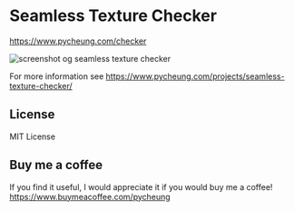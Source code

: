 # Seamless Texture Checker
https://www.pycheung.com/checker

![screenshot og seamless texture checker](https://www.pycheung.com/projects/wp-content/uploads/screenshotL.jpg)

For more information see https://www.pycheung.com/projects/seamless-texture-checker/

## License
MIT License

## Buy me a coffee
If you find it useful, I would appreciate it if you would buy me a coffee!
https://www.buymeacoffee.com/pycheung